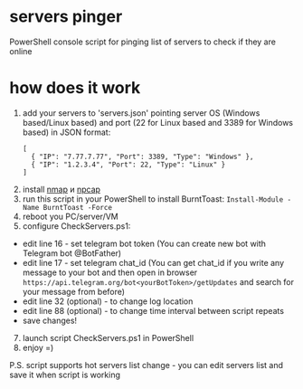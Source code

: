 # servers pinger
PowerShell console script for pinging list of servers to check if they are online

# how does it work
1. add your servers to 'servers.json' pointing server OS (Windows based/Linux based) and port (22 for Linux based and 3389 for Windows based) in JSON format:
     ```
     [
       { "IP": "7.77.7.77", "Port": 3389, "Type": "Windows" },   
       { "IP": "1.2.3.4", "Port": 22, "Type": "Linux" }
     ]
     ```
3. install [nmap](https://nmap.org/download.html) и [npcap](https://npcap.com/#download)
4. run this script in your PowerShell to install BurntToast:
     `Install-Module -Name BurntToast -Force`
5. reboot you PC/server/VM
6. configure CheckServers.ps1:
- edit line 16 - set telegram bot token (You can create new bot  with Telegram bot @BotFather)
- edit line 17 - set telegram chat_id (You can get chat_id if you write any message to your bot and then open in browser `https://api.telegram.org/bot<yourBotToken>/getUpdates` and search for your message from before)
- edit line 32 (optional) - to change log location
- edit line 88 (optional) - to change time interval between script repeats
- save changes!
7. launch script CheckServers.ps1 in PowerShell
8. enjoy =)

P.S. script supports hot servers list change - you can edit servers list and save it when script is working
